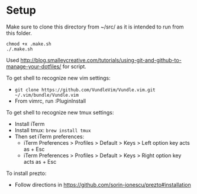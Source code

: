 # Setup
Make sure to clone this directory from ~/src/ as it is intended to run from this
folder.

```
chmod +x .make.sh
./.make.sh
```

Used
http://blog.smalleycreative.com/tutorials/using-git-and-github-to-manage-your-dotfiles/
for script.

To get shell to recognize new vim settings:
* `git clone https://github.com/VundleVim/Vundle.vim.git ~/.vim/bundle/Vundle.vim`
* From vimrc, run :PluginInstall

To get shell to recognize new tmux settings:
* Install iTerm
* Install tmux: `brew install tmux`
* Then set iTerm preferences:
  * iTerm Preferences > Profiles > Default > Keys > Left option key acts as + Esc 
  * iTerm Preferences > Profiles > Default > Keys > Right option key acts as + Esc

To install prezto:
* Follow directions in https://github.com/sorin-ionescu/prezto#installation
